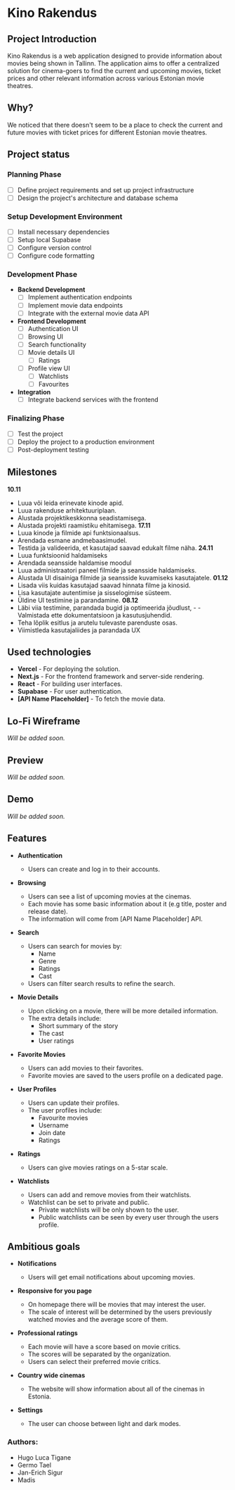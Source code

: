 # Kino Rakendus

## Project Introduction

Kino Rakendus is a web application designed to provide information about movies being shown in Tallinn. The application aims to offer a centralized solution for cinema-goers to find the current and upcoming movies, ticket prices and other relevant information across various Estonian movie theatres.

## Why?

We noticed that there doesn't seem to be a place to check the current and future movies with ticket prices for different Estonian movie theatres.

## Project status

### Planning Phase
  - [ ] Define project requirements and set up project infrastructure
  - [ ] Design the project's architecture and database schema
  
### Setup Development Environment
  - [ ] Install necessary dependencies
  - [ ] Setup local Supabase
  - [ ] Configure version control
  - [ ] Configure code formatting

### Development Phase
- **Backend Development**
    - [ ] Implement authentication endpoints
    - [ ] Implement movie data endpoints
    - [ ] Integrate with the external movie data API
  
- **Frontend Development**
  - [ ] Authentication UI
  - [ ] Browsing UI
  - [ ] Search functionality
  - [ ] Movie details UI
    - [ ] Ratings
  - [ ] Profile view UI
    - [ ] Watchlists
    - [ ] Favourites
  
- **Integration**
  - [ ] Integrate backend services with the frontend

### Finalizing Phase
  - [ ] Test the project
  - [ ] Deploy the project to a production environment
  - [ ] Post-deployment testing

## Milestones
**10.11**
   - Luua või leida erinevate kinode apid.
   - Luua rakenduse arhitektuuriplaan.
   - Alustada projektikeskkonna seadistamisega.
   - Alustada projekti raamistiku ehitamisega.
**17.11**
   - Luua kinode ja filmide api funktsionaalsus.
   - Arendada esmane andmebaasimudel.
   - Testida ja valideerida, et kasutajad saavad edukalt filme näha.
**24.11**
   - Luua funktsioonid haldamiseks
   - Arendada seansside haldamise moodul
   - Luua administraatori paneel filmide ja seansside haldamiseks.
   - Alustada UI disainiga filmide ja seansside kuvamiseks kasutajatele.
**01.12**
   - Lisada viis kuidas kasutajad saavad hinnata filme ja kinosid.
   - Lisa kasutajate autentimise ja sisselogimise süsteem.
   - Üldine UI testimine ja parandamine.
**08.12**
   - Läbi viia testimine, parandada bugid ja optimeerida jõudlust,  -  - Valmistada ette dokumentatsioon ja kasutusjuhendid.
   - Teha lõplik esitlus ja arutelu tulevaste parenduste osas.
   - Viimistleda kasutajaliides ja parandada UX
## Used technologies

- **Vercel** - For deploying the solution.
- **Next.js** - For the frontend framework and server-side rendering.
- **React** - For building user interfaces.
- **Supabase** - For user authentication.
- **[API Name Placeholder]** - To fetch the movie data.

## Lo-Fi Wireframe
_Will be added soon._

## Preview
_Will be added soon._

## Demo
_Will be added soon._

## Features

- **Authentication**

  - Users can create and log in to their accounts.

- **Browsing**

  - Users can see a list of upcoming movies at the cinemas.
  - Each movie has some basic information about it (e.g title, poster and release date).
  - The information will come from [API Name Placeholder] API.

- **Search**

  - Users can search for movies by:
    - Name
    - Genre
    - Ratings
    - Cast
  - Users can filter search results to refine the search.

- **Movie Details**

  - Upon clicking on a movie, there will be more detailed information.
  - The extra details include:
    - Short summary of the story
    - The cast
    - User ratings

- **Favorite Movies**

  - Users can add movies to their favorites.
  - Favorite movies are saved to the users profile on a dedicated page.

- **User Profiles**
  - Users can update their profiles.
  - The user profiles include:
    - Favourite movies
    - Username
    - Join date
    - Ratings
  
- **Ratings**

  - Users can give movies ratings on a 5-star scale.

- **Watchlists**
  - Users can add and remove movies from their watchlists.
  - Watchlist can be set to private and public.
    - Private watchlists will be only shown to the user.
    - Public watchlists can be seen by every user through the users profile.

## Ambitious goals

- **Notifications**
  - Users will get email notifications about upcoming movies.

- **Responsive for you page**
  - On homepage there will be movies that may interest the user.
  - The scale of interest will be determined by the users previously watched movies and the average score of them.

- **Professional ratings**
  - Each movie will have a score based on movie critics.
  - The scores will be separated by the organization.
  - Users can select their preferred movie critics.

- **Country wide cinemas**
  - The website will show information about all of the cinemas in Estonia.

- **Settings**
  - The user can choose between light and dark modes.

### Authors:

- Hugo Luca Tigane
- Germo Tael
- Jan-Erich Sigur
- Madis